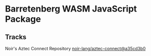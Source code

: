 # Barretenberg WASM JavaScript Package

## Tracks
Noir's Aztec Connect Repository [noir-lang/aztec-connect@a35cd3b0](https://github.com/noir-lang/aztec-connect/tree/a35cd3b0cd6d0dccde7640204531094fb9b4362d)

